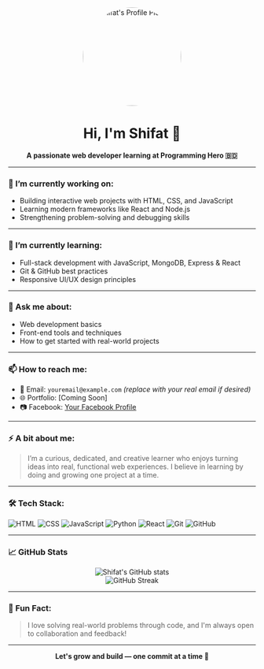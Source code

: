 <!-- Profile Header -->
<div align="center">
  <img src="https://scontent.fdac1-1.fna.fbcdn.net/v/t39.30808-6/514400538_122214196946123697_6466602669384712912_n.jpg?_nc_cat=103&ccb=1-7&_nc_sid=127cfc&_nc_eui2=AeEpLq2897E_RIIGWTMC1RScy-2VJN3_2lDL7ZUk3f_aUG1pTRRtmYmbqXiClEthpQhePtqob8bcSr_AX9YZMmYR&_nc_ohc=KRJ02HflBqIQ7kNvwExokt7&_nc_oc=AdkM1wBh2e0uIUha6mVLD9hMKhfGannSUGldmupGK0jyhWmeSkAeeigHjuNu3MS04mw&_nc_zt=23&_nc_ht=scontent.fdac1-1.fna&_nc_gid=b2QrgSBS1HdXv4WE9IG3bw&oh=00_AfSDqiI3n_XQVbCY-WkfQ3hei7HMB1ecIs9158d5LFVb0g&oe=686EE5D1" width="200px" style="border-radius: 50%;" alt="Shifat's Profile Picture"/>
  
  <h1>Hi, I'm Shifat 👋</h1>
  <p><strong>A passionate web developer learning at Programming Hero 🇧🇩</strong></p>
</div>

---

### 🔭 I’m currently working on:
- Building interactive web projects with HTML, CSS, and JavaScript  
- Learning modern frameworks like React and Node.js  
- Strengthening problem-solving and debugging skills  

---

### 🌱 I’m currently learning:
- Full-stack development with JavaScript, MongoDB, Express & React  
- Git & GitHub best practices  
- Responsive UI/UX design principles  

---

### 💬 Ask me about:
- Web development basics  
- Front-end tools and techniques  
- How to get started with real-world projects  

---

### 📫 How to reach me:
- 📧 Email: `youremail@example.com` *(replace with your real email if desired)*
- 🌐 Portfolio: [Coming Soon]
- 📷 Facebook: [Your Facebook Profile](https://facebook.com)

---

### ⚡ A bit about me:
> I’m a curious, dedicated, and creative learner who enjoys turning ideas into real, functional web experiences. I believe in learning by doing and growing one project at a time.

---

### 🛠️ Tech Stack:
![HTML](https://img.shields.io/badge/HTML5-E34F26?style=for-the-badge&logo=html5&logoColor=white)
![CSS](https://img.shields.io/badge/CSS3-1572B6?style=for-the-badge&logo=css3&logoColor=white)
![JavaScript](https://img.shields.io/badge/JavaScript-323330?style=for-the-badge&logo=javascript)
![Python](https://img.shields.io/badge/Python-3670A0?style=for-the-badge&logo=python&logoColor=white)
![React](https://img.shields.io/badge/React-20232a?style=for-the-badge&logo=react)
![Git](https://img.shields.io/badge/Git-F05032?style=for-the-badge&logo=git&logoColor=white)
![GitHub](https://img.shields.io/badge/GitHub-181717?style=for-the-badge&logo=github)

---

### 📈 GitHub Stats

<p align="center">
  <img src="https://github-readme-stats.vercel.app/api?username=shifat-hossain&show_icons=true&theme=radical" alt="Shifat's GitHub stats" />
  <br/>
  <img src="https://github-readme-streak-stats.herokuapp.com/?user=shifat-hossain&theme=radical" alt="GitHub Streak" />
</p>

---

### 🧠 Fun Fact:
> I love solving real-world problems through code, and I'm always open to collaboration and feedback!

---

<div align="center">
  <strong>Let's grow and build — one commit at a time 🚀</strong>
</div>

